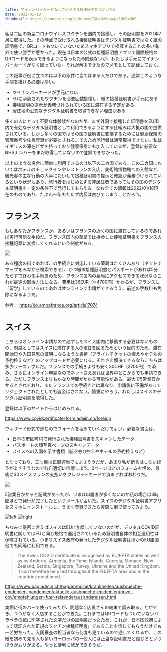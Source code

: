 ```yaml
---
title: マイナンバーカードなしでデジタル接種証明をつかいたい
date: 2022-01-18
thumbnail: https://source.unsplash.com/IXNxOzOgawQ/1600x900
---
```


私は二回の新型コロナウイルスワクチンを国内で接種し、その証明書を2021年7月に取得した。その時点で受け取れる接種証明書はデジタル証明書ではなく紙の証明書で、QRコードもついていないためスマホアプリで検証することの多い海外で使い勝手が悪かった。現在は日本の公式の接種証明書アプリで国際規格のQRコードを表示できるようになったため問題ないが、わたしは手元にマイナンバーカードがなく困っていた。それが解決できたのでメモとして記録しておく。

この記事が役に立つのは以下の条件に当てはまる人だけである。通常このような手間を掛ける必要はない。

- マイナンバーカードが手元にない
- EUに承認されたワクチンを必要回数接種し、紙の接種証明書が手元にある
- 接種証明の提示が義務づけられている国に滞在する予定がある
- 居住地の公式なデジタル証明書を取得できない理由がある

多くの人にとって不要な体験談だなのだが、まず外国で接種した証明書をEU国内で有効なデジタル証明書として利用できるようにする仕組みは大抵の国で提供されている。しかし多くの国ではその国の証明書に変換するためには健康保険の管理番号や住民登録が必要とされる。そのため旅行者は通常取得できない。私はイギリスの滞在ビザを持っており健康保険にも加入しているが、登録に必要なNHSナンバーをまだ取得していないので登録できなかった。

以上のような場合に簡単に利用できるのは以下の二カ国である。この二カ国においてはホテルのチェックインやレストランの入店、美術館博物館への入館など、観光客の主な行動の大半にたいして接種証明書の提示と確認が義務づけられているという状況もあり、旅行者をはじめとする非居住者であってもその国のデジタル証明書を一定の条件下で発行してもらえる。なお全ての情報は2022/01/18現在のものであり、たぶん一年もたたず内容は古びてしまうことだろう。

# フランス
もしあなたがフランスか、あるいはフランスの近くの国に滞在しているのであれば実行可能な手段だ。フランス国内の薬局では持参した接種証明書をフランスの接種記録に変換してくれるという制度がある。

![](https://photos.smugmug.com/photos/i-pQ85sCt/0/a56575cc/X3/i-pQ85sCt-X3.jpg)

ある程度の街であればこの手続きに対応している薬局はたくさんあり（ネットでマップをみながら検索できる）、かつ紙の接種証明書とパスポートがあれば5分たらずで終わる手続きのため、フランス国内の薬局にアクセスできる状況ならこれが最速の取得方法になる。費用は36EUR（≒4700円）かかるが、フランスに「留学」しているのであればオンラインで申請ができるうえ、前述の手数料も免除になるようだ。

参考： <https://jp.ambafrance.org/article17074>

# スイス
こちらはオンライン申請なので必ずしもスイス国内に移動する必要はないものの、制度としてはスイスに滞在する人の便宜を図るためという目的のため、滞在開始日や入国意思の証明になるような書類（フライトチケットの控えやホテルの予約控えなど）のアップロードが必要になる。それさえ解決できるならこちらは多少リーズナブルだ。フランスでの手続きよりも安く30CHF（3700円）で済み、さらにオンライン申請なのでネットさえあれば世界中どこからでも申請できる。ただしフランスよりもかなり時間がかかる可能性がある。最大で5営業日かかるとされており、またフランスでの手続きとは異なり、申請後に不備があってリジェクトされたとしても返金はされない。慎重にやろう。わたしはスイスのデジタル証明書を取得した。

登録は以下のサイトからはじめられる。

<https://www.covidcertificate-form.admin.ch/foreign>

ウィザード形式で進むのでフォームを埋めていくだけでよい。必要な書面は、

- 日本の市区町村で発行された接種証明書をスキャンしたデータ
- パスポートの顔写真ページのスキャンデータ
- スイスへの入国を示す書類（航空券の控えやホテルの予約控えなど）

となっており、三つ目は正直適当でもよさそうだが、あまり私が断言はしないほうがよさそうなので各自適切に申請しよう。2ページほどのフォームを埋め、最後に30スイスフランの支払いをクレジットカードで済ませればおわりだ。

![](https://photos.smugmug.com/photos/i-PLXdRTN/0/b546eb9f/X3/i-PLXdRTN-X3.png)

5営業日かかると記載があったが、いまは申請者が多くないのか私の場合は3時間ほどで発行が完了したというメールが届いた。スイスのデジタル証明書アプリをスマホにインストールし、うまく登録できたら実際に街で使ってみよう。

![left](https://photos.smugmug.com/photos/i-FrvCkPq/0/c7c5afc5/X3/i-FrvCkPq-X3.png)
![right](https://photos.smugmug.com/photos/i-n2BshTt/0/89833334/X3/i-n2BshTt-X3.png)

ちなみに厳密に言えばスイスはEUに加盟していないのだが、デジタルCOVID証明書に関してはEUと同じ規格で運用されているため証明書自体の相互運用性は保障されている。つまりスイス政府の発行したデジタル証明書はほかのEU諸国他でも同等に利用できる。

> The Swiss COVID certificate is recognised by EU/EFTA states as well as by Andorra, Armenia, the Faroe Islands, Georgia, Monaco, New Zealand, Serbia, Singapore, Turkey, Ukraine and the United Kingdom. It can therefore be used throughout the EU/EFTA area and in the countries mentioned.

<https://www.bag.admin.ch/bag/en/home/krankheiten/ausbrueche-epidemien-pandemien/aktuelle-ausbrueche-epidemien/novel-cov/empfehlungen-fuer-reisende/auslandsreisen.html>

実際に街のバーで使ってみたが、問題なく店員さんの端末で読み取ることができ、つつがなく入店することができた。これまではQRコードもついていないペラペラの紙に印字された文字だけの証明書だったため、これが「日本国政府によって認証された正規のワクチン接種証明書」であることを信じてもらうだけでも一苦労だった。入国審査の担当者なら何度も見ているので通してくれるが、この紙を初めて見る人も多いヨーロッパの一般人には正当な証明書だと信じろというほうがムリがある。やっと便利に旅ができそうだ。

